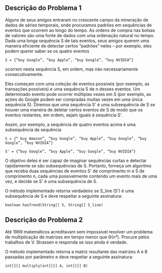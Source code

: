 ## Descrição do Problema 1
Alguns de seus amigos entraram no crescente campo da mineração de dados de séries temporais, onde procuramos padrões em sequências de eventos que ocorrem ao longo do tempo. As ordens de compra nas bolsas de valores são uma fonte de dados com uma ordenação natural no tempo. Dada uma longa sequência S de tais eventos, seus amigos querem uma maneira eficiente de detectar certos “padrões” neles – por exemplo, eles podem querer saber se os quatro eventos

``` S = {“buy Google”, “buy Apple”, “buy Google”, “buy NVIDIA”} ```

ocorrem nesta sequência S, em ordem, mas não necessariamente consecutivamente.

Eles começam com uma coleção de eventos possíveis (por exemplo, as transações possíveis) e uma
sequência S de n desses eventos. Um determinado evento pode ocorrer múltiplas vezes em S (por exemplo, as ações do Google podem ser compradas muitas vezes em uma única sequência S). Diremos que uma sequência S' é uma subsequência de S se houver uma maneira de deletar certos eventos de S de modo que os eventos restantes, em ordem, sejam iguais à sequência S'.

Assim, por exemplo, a sequência de quatro eventos acima é uma subsequência da sequência

``` S = {“ buy Amazon”, “buy Google”, “buy Apple”, “buy Google”, “buy Google”, “buy NVIDIA”} ```

``` S' = {“buy Google”, “buy Apple”, “buy Google”, “buy NVIDIA”} ```

O objetivo deles é ser capaz de imaginar sequências curtas e detectar rapidamente se são subsequências de S. Portanto, forneça um algoritmo que receba duas sequências de eventos S' de comprimento m e S de comprimento n, cada uma possivelmente contendo um evento mais de uma vez, e decide se S' é uma subsequência de S.

O método implementado retorna verdadeiro se S_line (S') é
uma subsequência de S e deve respeitar a seguinte assinatura:

``` boolean hasTrend(String[] S, String[] S_line) ```

## Descrição do Problema 2
Até 1969 matemáticos acreditavam sem impossível resolver um problema de multiplicação de matrizes em tempo menor que Θ(n³). Procure pelos trabalhos de V. Strassen e responda se isso ainda é verdade.

O método implementado retorna a matriz resultante das matrizes A e B passadas por parâmetro e deve respeitar a seguinte assinatura:

``` int[][] multiply(int[][] A, int[][] B) ```
